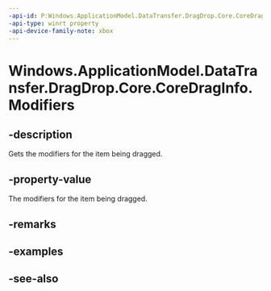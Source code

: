 ```yaml
---
-api-id: P:Windows.ApplicationModel.DataTransfer.DragDrop.Core.CoreDragInfo.Modifiers
-api-type: winrt property
-api-device-family-note: xbox
---
```


<!-- Property syntax
public Windows.ApplicationModel.DataTransfer.DragDrop.DragDropModifiers Modifiers { get; }
-->

# Windows.ApplicationModel.DataTransfer.DragDrop.Core.CoreDragInfo.Modifiers

## -description
Gets the modifiers for the item being dragged.

## -property-value
The modifiers for the item being dragged.

## -remarks

## -examples

## -see-also
